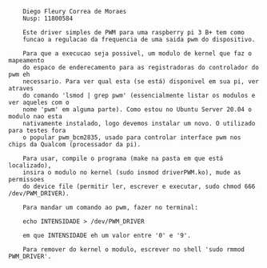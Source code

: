 		Diego Fleury Correa de Moraes
        Nusp: 11800584

        Este driver simples de PWM para uma raspberry pi 3 B+ tem como 
        funcao a regulacao da frequencia de uma saida pwm do dispositivo.

        Para que a execucao seja possivel, um modulo de kernel que faz o mapeamento
        do espaco de enderecamento para as registradoras do controlador do pwm eh 
        necessario. Para ver qual esta (se está) disponivel em sua pi, ver atraves 
        do comando 'lsmod | grep pwm' (essencialmente listar os modulos e ver aqueles com o
        nome 'pwm' em alguma parte). Como estou no Ubuntu Server 20.04 o modulo nao esta
        nativamente instalado, logo devemos instalar um novo. O utilizado para testes fora 
        o popular pwm_bcm2835, usado para controlar interface pwm nos chips da Qualcom (processador da pi).

        Para usar, compile o programa (make na pasta em que está localizado),
        insira o modulo no kernel (sudo insmod driverPWM.ko), mude as permissoes
        do device file (permitir ler, escrever e executar, sudo chmod 666 /dev/PWM_DRIVER).

        Para mandar um comando ao pwm, fazer no terminal:

        echo INTENSIDADE > /dev/PWM_DRIVER

        em que INTENSIDADE eh um valor entre '0' e '9'.

        Para remover do kernel o modulo, escrever no shell 'sudo rmmod PWM_DRIVER'.
